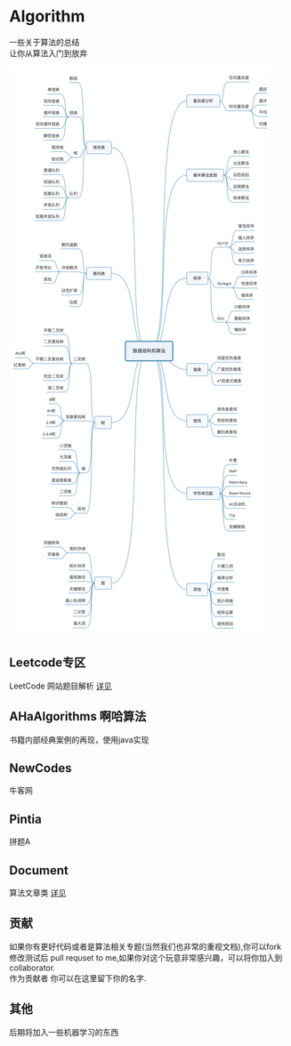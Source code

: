 # Algorithm
一些关于算法的总结  
让你从算法入门到放弃

![](./Document/src/main/jpg/BB527E2D-79C4-4303-9039-CE78973812AF.jpg)



## Leetcode专区  
LeetCode  网站题目解析  [详见](./LeetCode)

## AHaAlgorithms 啊哈算法    
书籍内部经典案例的再现，使用java实现

## NewCodes    
牛客网  

## Pintia  
拼题A  


## Document  
算法文章类 [详见](./Document)  

## 贡献
如果你有更好代码或者是算法相关专题(当然我们也非常的重视文档),你可以fork 修改测试后 pull requset to me,如果你对这个玩意非常感兴趣，可以将你加入到
collaborator.  
作为贡献者 你可以在这里留下你的名字.

## 其他
后期将加入一些机器学习的东西 